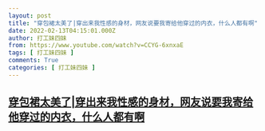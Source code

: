 ```yaml
---
layout: post
title: "穿包裙太美了|穿出来我性感的身材，网友说要我寄给他穿过的内衣，什么人都有啊"
date: 2022-02-13T04:15:01.000Z
author: 打工妹四妹
from: https://www.youtube.com/watch?v=CCYG-6xnxaE
tags: [ 打工妹四妹 ]
comments: True
categories: [ 打工妹四妹 ]
---
```

<!--1644725701000-->
[穿包裙太美了|穿出来我性感的身材，网友说要我寄给他穿过的内衣，什么人都有啊](https://www.youtube.com/watch?v=CCYG-6xnxaE)
------

<div>

</div>

